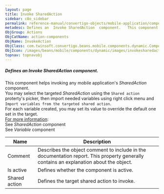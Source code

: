 ```yaml
---
layout: page
title: Invoke SharedAction
sidebar: c8o_sidebar
permalink: reference-manual/convertigo-objects/mobile-application/components/action-components/invoke-sharedaction/
metadesc: Defines an  Invoke SharedAction  component.   This component helps invoking any mobile application's  SharedAction  component. You may select the targ
ObjGroup: Actions
ObjCatName: action-components
ObjName: InvokeAction
ObjClass: com.twinsoft.convertigo.beans.mobile.components.dynamic.ComponentManager$1
ObjIcon: /images/beans/mobile/components/dynamic/images/invokesharedaction_color_32x32.png
topnav: topnavobj
---
```

##### Defines an <i>Invoke SharedAction</i> component. <br/>

 This component helps invoking any mobile application's <i>SharedAction</i> component.<br/>
You may select the targeted <i>SharedAction</i> using the <code>Shared action</code> proterty's picker, then import needed variables using right click menu and <code>Import variables from the targeted shared action</code>.<br/>
For each variable created, you may set its value to override the default one set in the target.<br/>
<u>For more information</u>:<br/>
See <i>SharedAction</i> component<br/>
See <i>Variable</i> component

Name | Description 
--- | ---
Comment | Describes the object comment to include in the documentation report.  This property generally contains an explanation about the object. 
Is active | Defines whether the component is active. 
Shared action | Defines the target shared action to invoke. 

